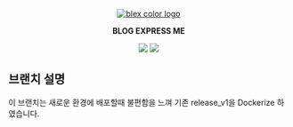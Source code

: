 <p align="center">
    <a href="https://github.com/baealex/BLEX">
        <img alt="blex color logo" src="https://user-images.githubusercontent.com/35596687/76856570-de2b8a80-6896-11ea-8827-fc2f1966fa23.png">
    </a>
</p>

<p align="center">
    <strong>BLOG EXPRESS ME</strong>
</p>

<p align="center">
    <img src="https://img.shields.io/badge/django-2.2.10-blue?style=flat-square">
    <img src="https://img.shields.io/badge/license-MIT-yellow?style=flat-square">
</p>

## 브랜치 설명

이 브랜치는 새로운 환경에 배포할때 불편함을 느껴 기존 release_v1을 Dockerize 하였습니다.
